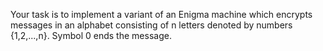 Your task is to implement a variant of an Enigma machine which encrypts messages in an alphabet consisting of n letters denoted by numbers {1,2,...,n}. Symbol 0 ends the message.